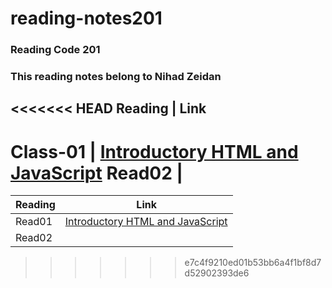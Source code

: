 # reading-notes201

### Reading Code 201
### This reading notes belong to Nihad Zeidan



<<<<<<< HEAD
Reading | Link 
----------------
Class-01  | [Introductory HTML and JavaScript](class01.md)
Read02  | []()
=======
Reading  |  Link 
---------|----------
Read01  | [Introductory HTML and JavaScript](read01.md)
Read02  |
>>>>>>> e7c4f9210ed01b53bb6a4f1bf8d7d52902393de6
